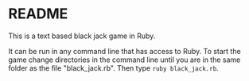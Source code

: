 # README #

This is a text based black jack game in Ruby.

It can be run in any command line that has access to Ruby. To start the game change directories in the command line until you are in the same folder as the file "black_jack.rb". Then type `ruby black_jack.rb`.